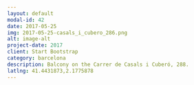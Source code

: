 ```yaml
---
layout: default
modal-id: 42
date: 2017-05-25
img: 2017-05-25-casals_i_cubero_286.png
alt: image-alt
project-date: 2017
client: Start Bootstrap
category: barcelona
description: Balcony on the Carrer de Casals i Cuberó, 288.
latlng: 41.4431873,2.1775878
---
```

